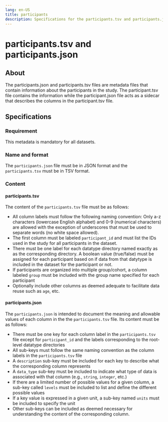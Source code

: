 ```yaml
---
lang: en-US
title: participants
description: Specifications for the participants.tsv and participants.json metadata file
---
```


# participants.tsv and participants.json

## About

The participants.json and participants.tsv files are metadata files that contain information about the participants in the study.
The participant.tsv file contains the information while the participant.json file acts as a sidecar that describes the columns in the participant.tsv file.

## Specifications

### Requirement

This metadata is mandatory for all datasets.

### Name and format

The `participants.json` file must be in JSON format and the `participants.tsv` must be in TSV format.

### Content

#### participants.tsv

The content of the `participants.tsv` file must be as follows:

- All column labels must follow the following naming convention: Only a-z characters (lowercase English alphabet) and 0-9 (numerical characters) are allowed with the exception of underscores that must be used to separate words (no white space allowed).
- The first column must be labeled `participant_id` and must list the IDs used in the study for all participants in the dataset.
- There must be one label for each datatype directory named exactly as as the corresponding directory. A boolean value (true/false) must be assigned for each participant based on if data from that datytype is included in the dataset for the participant or not.
- If participants are organized into multiple group/cohort, a column labeled `group` must be included with the group name specified for each participant
- Optionally include other columns as deemed adequate to facilitate data reuse such as `age`, etc.

#### participants.json

The `participants.json` is intended to document the meaning and allowable values of each column in the the `participants.tsv` file. Its content must be as follows:

- There must be one key for each column label in the `participants.tsv` file except for `participant_id` and the labels corresponding to the root-level datatype directories
- All sub-keys must follow the same naming convention as the column labels in the `participants.tsv` file
- A `description` sub-key must be included for each key to describe what the corresponding column represents
- A `data_type` sub-key must be included to indicate what type of data is associated with that column (e.g., `string`, `integer`, etc.)
- If there are a limited number of possible values for a given column, a sub-key called `levels` must be included to list and define the different possible values
- If a key value is expressed in a given unit, a sub-key named `units` must be included to specify the unit
- Other sub-keys can be included as deemed necessary for understanding the content of the corresponding column.
